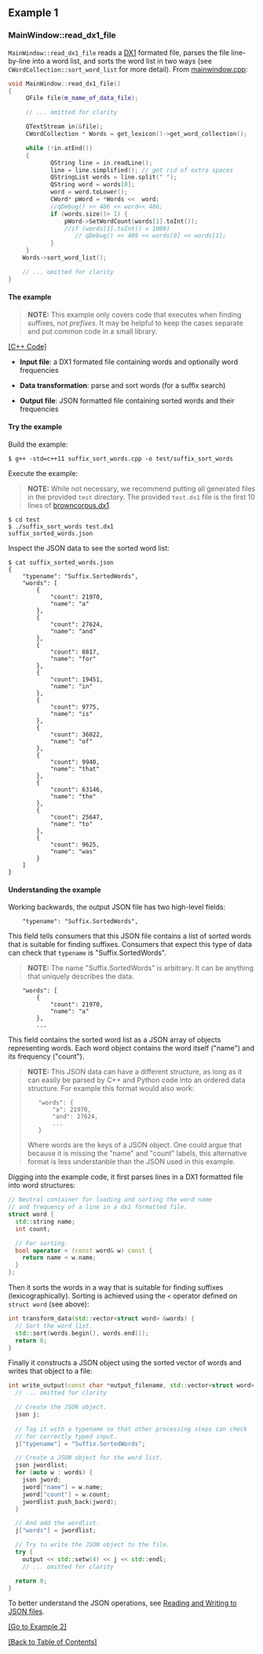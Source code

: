 ## Example 1

### MainWindow::read_dx1_file

`MainWindow::read_dx1_file` reads a [DX1](https://github.com/markandrus/DX1/blob/master/README.md) formated file, parses the file line-by-line into a word list, and sorts the word list in two ways (see `CWordCollection::sort_word_list` for more detail). From [mainwindow.cpp](https://github.com/edahlgren/QtLing/blob/6df4bf4898274a26db7fc961f4cc7e8f7c0a91e/QtLing/mainwindow.cpp#L610):

```c++
void MainWindow::read_dx1_file()
{
     QFile file(m_name_of_data_file);

     // ... omitted for clarity

     QTextStream in(&file);
     CWordCollection * Words = get_lexicon()->get_word_collection();

     while (!in.atEnd())
     {
            QString line = in.readLine();
            line = line.simplified(); // get rid of extra spaces
            QStringList words = line.split(" ");
            QString word = words[0];
            word = word.toLower();
            CWord* pWord = *Words <<  word;
            //qDebug() << 486 << word<< 486;
            if (words.size()> 1) {
                pWord->SetWordCount(words[1].toInt());
                //if (words[1].toInt() > 1000)
                   // qDebug() << 489 << words[0] << words[1];
            }
     }
    Words->sort_word_list();

    // ... omitted for clarity
}
```

#### The example

> **NOTE:** This example only covers code that executes when finding suffixes, *not prefixes*. It may be helpful to keep the cases separate and put common code in a small library.

[[C++ Code]](../examples/suffix_sort_words.cpp)

+ **Input file**: a DX1 formated file containing words and optionally word frequencies

+ **Data transformation**: parse and sort words (for a suffix search)

+ **Output file**: JSON formatted file containing sorted words and their frequencies

#### Try the example

Build the example:

```
$ g++ -std=c++11 suffix_sort_words.cpp -o test/suffix_sort_words
```

Execute the example:

> **NOTE:** While not necessary, we recommend putting all generated files in the provided `test` directory. The provided `test.dx1` file is the first 10 lines of [browncorpus.dx1](https://github.com/edahlgren/QtLing/blob/master/QtLing/browncorpus.dx1).

```
$ cd test
$ ./suffix_sort_words test.dx1
suffix_sorted_words.json
```

Inspect the JSON data to see the sorted word list:

```
$ cat suffix_sorted_words.json
{
    "typename": "Suffix.SortedWords",
    "words": [
        {
            "count": 21970,
            "name": "a"
        },
        {
            "count": 27624,
            "name": "and"
        },
        {
            "count": 8817,
            "name": "for"
        },
        {
            "count": 19451,
            "name": "in"
        },
        {
            "count": 9775,
            "name": "is"
        },
        {
            "count": 36022,
            "name": "of"
        },
        {
            "count": 9940,
            "name": "that"
        },
        {
            "count": 63146,
            "name": "the"
        },
        {
            "count": 25647,
            "name": "to"
        },
        {
            "count": 9625,
            "name": "was"
        }
    ]
}
```

#### Understanding the example

Working backwards, the output JSON file has two high-level fields:

```
    "typename": "Suffix.SortedWords",
```

This field tells consumers that this JSON file contains a list of sorted words that is suitable for finding suffixes. Consumers that expect this type of data can check that `typename` is "Suffix.SortedWords".

> **NOTE:** The name "Suffix.SortedWords" is arbitrary. It can be anything that uniquely describes the data.

```
    "words": [
        {
            "count": 21970,
            "name": "a"
        },
        ...
```

This field contains the sorted word list as a JSON array of objects representing words. Each word object contains the word itself ("name") and its frequency ("count").

> **NOTE:** This JSON data can have a different structure, as long as it can easily be parsed by C++ and Python code into an ordered data structure. For example this format would also work:
>
> ```
>    "words": {
>        "a": 21970,
>        "and": 27624,
>        ...
>    }
> ```
>
> Where words are the keys of a JSON object. One could argue that because it is missing the "name" and "count" labels, this alternative format is less understanble than the JSON used in this example.

Digging into the example code, it first parses lines in a DX1 formatted file into word structures:

```c++
// Neutral container for loading and sorting the word name
// and frequency of a line in a dx1 formatted file.
struct word {
  std::string name;
  int count;

  // For sorting.
  bool operator < (const word& w) const {
    return name < w.name;
  }
};
```

Then it sorts the words in a way that is suitable for finding suffixes (lexicographically). Sorting is achieved using the `<` operator defined on `struct word` (see above):

```c++
int transform_data(std::vector<struct word> &words) {
  // Sort the word list.
  std::sort(words.begin(), words.end());
  return 0;
}
```

Finally it constructs a JSON object using the sorted vector of words and writes that object to a file:

```c++
int write_output(const char *output_filename, std::vector<struct word> &words) {
  // ... omitted for clarity

  // Create the JSON object.
  json j;
  
  // Tag it with a typename so that other processing steps can check
  // for correctly typed input.
  j["typename"] = "Suffix.SortedWords";

  // Create a JSON object for the word list.
  json jwordlist;
  for (auto w : words) {
    json jword;
    jword["name"] = w.name;
    jword["count"] = w.count;
    jwordlist.push_back(jword);
  }

  // And add the wordlist.
  j["words"] = jwordlist;

  // Try to write the JSON object to the file.
  try {
    output << std::setw(4) << j << std::endl;
    // ... omitted for clarity

  return 0;
}
```

To better understand the JSON operations, see [Reading and Writing to JSON files](./Example4.md).

[[Go to Example 2]](./Example2.md)

[[Back to Table of Contents]](../README.md#table-of-contents)
